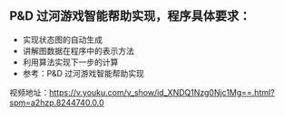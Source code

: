 ## P&D 过河游戏智能帮助实现，程序具体要求：

- 实现状态图的自动生成
- 讲解图数据在程序中的表示方法
- 利用算法实现下一步的计算
- 参考：P&D 过河游戏智能帮助实现



视频地址：https://v.youku.com/v_show/id_XNDQ1Nzg0Njc1Mg==.html?spm=a2hzp.8244740.0.0

